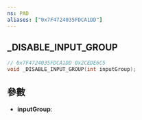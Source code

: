 ```yaml
---
ns: PAD
aliases: ["0x7F4724035FDCA1DD"]
---
```

## _DISABLE_INPUT_GROUP

```c
// 0x7F4724035FDCA1DD 0x2CEDE6C5
void _DISABLE_INPUT_GROUP(int inputGroup);
```


## 參數
* **inputGroup**: 


